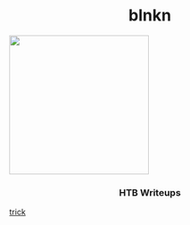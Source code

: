 <h1 align="center">blnkn</h1>
<img src="https://avatars.githubusercontent.com/u/34801215?v=4" width="250" align="center">
<h3 align="center">HTB Writeups</h3>
<a href="/htb/trick" align="center">trick</a>
